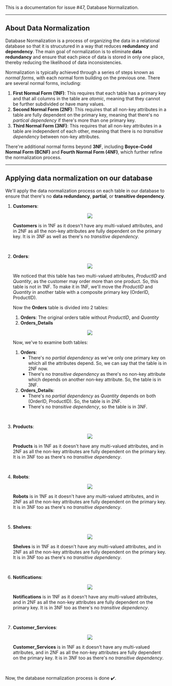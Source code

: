 This is a documentation for issue #47, Database Normalization.

<hr>

## About Data Normalization ##

Database Normalization is a process of organizing the data in a relational database so that it is strucutured in a way that reduces __redundancy__ and __dependency__. The main goal of normalization is to eliminate __data redundancy__ and ensure that each piece of data is stored in only one place, thereby reducing the likelihood of data inconsistencies.

Normalization is typically achieved through a series of steps known as _normal forms_, with each normal form building on the previous one. There are several normal forms, including:
1. __First Normal Form (1NF)__: This requires that each table has a primary key and that all columns in the table are _atomic_, meaning that they cannot be further subdivided or have many values.
2. __Second Normal Form (2NF)__: This requires that all non-key attributes in a table are fully dependent on the primary key, meaning that there's no _partical dependency_ if there's more than one primary key.
3. __Third Normal Form (3NF)__: This requires that all non-key attributes in a table are independent of each other, meaning that there is no _transitive dependency_ between non-key attributes.

There're additional normal forms beyond __3NF__, including __Boyce-Codd Normal Form (BCNF)__ and __Fourth Normal Form (4NF)__, which further refine the normalization process.

<hr>

## Applying data normalization on our database ##

We'll apply the data normalization process on each table in our database to ensure that there's no __data redundancy__, __partial__, or __transitive dependency__.

1. __Customers__:

   <p align="center">
   <img src="https://user-images.githubusercontent.com/70551007/232258468-099d14aa-770d-4e0d-a381-d95b12f2aa9c.png">
   </p>

   __Customers__ is in 1NF as it doesn't have any multi-valued attributes, and in 2NF as all the non-key attributes are fully dependent on the primary key. It is in 3NF as well as there's no _transitive dependency_.

<br>

2. __Orders__:
   
   <p align="center">
   <img src="https://user-images.githubusercontent.com/70551007/232259100-b242eafb-d1bd-41bf-aca0-0d30dd62e3ef.png">
   </p>

   We noticed that this table has two multi-valued attributes, _ProductID_ and _Quantity_, as the customer may order more than one product.
   So, this table is not in 1NF. To make it in 1NF, we'll move the _ProductID_ and _Quantity_ in another table with a composite primary key (OrderID, ProductID).

   Now the __Orders__ table is divided into 2 tables:
   1. __Orders__: The original orders table without _ProductID_, and _Quantity_
   2. __Orders_Details__

   <p align="center">
   <img src="https://user-images.githubusercontent.com/70551007/232259072-1ff25b57-111f-4211-bc96-dd5a0a77e8d6.png">
   </p>

   Now, we've to examine both tables:
   1. __Orders__:
      - There's no _partial dependency_ as we've only one primary key on which all the attributes depend. So, we can say that the table is in 2NF now.         
      - There's no _transitive dependency_ as there's no non-key attribute which depends on another non-key attribute. So, the table is in 3NF.
   2. __Orders_Details__:
      - There's no _partial dependency_ as _Quantity_ depends on both (OrderID, ProductID). So, the table is in 2NF.
      - There's no _transitive dependency_, so the table is in 3NF.

<br>

3. __Products__:
      
   <p align="center">
   <img src="https://user-images.githubusercontent.com/70551007/232258519-eaefd40d-e380-430c-a4de-5b7c3fdc7369.png">
   </p>

   __Products__ is in 1NF as it doesn't have any multi-valued attributes, and in 2NF as all the non-key attributes are fully dependent on the primary key. It is in 3NF too as there's no _transitive dependency_.

<br>

4. __Robots__:
   
   <p align="center">
   <img src="https://user-images.githubusercontent.com/70551007/232258532-dbf38007-6b85-44a8-bfde-526cabb22286.png">
   </p>

   __Robots__ is in 1NF as it doesn't have any multi-valued attributes, and in 2NF as all the non-key attributes are fully dependent on the primary key. It is in 3NF too as there's no _transitive dependency_.

<br>

5. __Shelves__:

   <p align="center">
   <img src="https://user-images.githubusercontent.com/70551007/232258537-6a342988-497f-4d46-9ca2-54c3a62afc3f.png">
   </p>

   __Shelves__ is in 1NF as it doesn't have any multi-valued attributes, and in 2NF as all the non-key attributes are fully dependent on the primary key. It is in 3NF too as there's no _transitive dependency_.

<br>

6. __Notifications__:
   
   <p align="center">
   <img src="https://user-images.githubusercontent.com/70551007/232258545-e6bfe7aa-89ef-4636-953b-71954eeb5ff9.png">
   </p>

   __Notifications__ is in 1NF as it doesn't have any multi-valued attributes, and in 2NF as all the non-key attributes are fully dependent on the primary key. It is in 3NF too as there's no _transitive dependency_.

<br>

7. __Customer_Services__:
   
   <p align="center">
   <img src="https://user-images.githubusercontent.com/70551007/232258555-e6788a51-ef3f-4e41-9016-240eda2bbe77.png">
   </p>

   __Customer_Services__ is in 1NF as it doesn't have any multi-valued attributes, and in 2NF as all the non-key attributes are fully dependent on the primary key. It is in 3NF too as there's no _transitive dependency_.

<br>

Now, the database normalization process is done :heavy_check_mark:.
